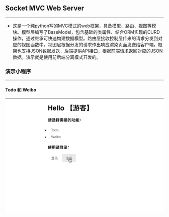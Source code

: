 ## Socket MVC Web Server
----------------
- 这是一个纯python写的MVC模式的web框架，具备模型、路由、视图等模块。模型层编写了BaseModel，包含基础的类属性、结合ORM实现的CURD操作，通过继承可快速构建数据模型。路由层接收控制层传来的请求分发到对应的视图函数中。视图层根据分发的请求作出响应渲染页面发送给客户端。框架也支持JSON数据发送，后端提供API接口，根据前端请求返回对应的JSON数据。演示就是使用前后端分离模式开发的。

### 演示小程序
---------------
#### Todo 和 Weibo

![登录注册演示](static/socketgif2.gif)
